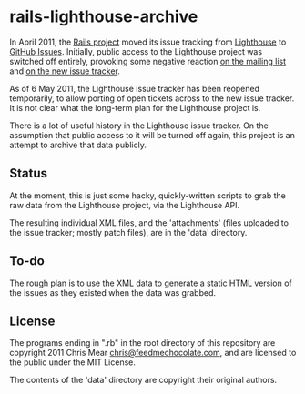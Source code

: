 rails-lighthouse-archive
========================

In April 2011, the [Rails project][1] moved its issue tracking from [Lighthouse][2] to [GitHub Issues][3]. Initially, public access to the Lighthouse project was switched off entirely, provoking some negative reaction [on the mailing list][4] and [on the new issue tracker][5].

As of 6 May 2011, the Lighthouse issue tracker has been reopened temporarily, to allow porting of open tickets across to the new issue tracker. It is not clear what the long-term plan for the Lighthouse project is.

There is a lot of useful history in the Lighthouse issue tracker. On the assumption that public access to it will be turned off again, this project is an attempt to archive that data publicly.

Status
------

At the moment, this is just some hacky, quickly-written scripts to grab the raw data from the Lighthouse project, via the Lighthouse API.

The resulting individual XML files, and the 'attachments' (files uploaded to the issue tracker; mostly patch files), are in the 'data' directory.

To-do
-----

The rough plan is to use the XML data to generate a static HTML version of the issues as they existed when the data was grabbed.

License
-------

The programs ending in ".rb" in the root directory of this repository are copyright 2011 Chris Mear <chris@feedmechocolate.com>, and are licensed to the public under the MIT License.

The contents of the 'data' directory are copyright their original authors.

[1]: http://www.rubyonrails.org/
[2]: https://rails.lighthouseapp.com/projects/8994-ruby-on-rails/overview
[3]: https://github.com/rails/rails/issues
[4]: https://groups.google.com/d/topic/rubyonrails-core/ElxiZHaU07c/discussion
[5]: https://github.com/rails/rails/issues/404

